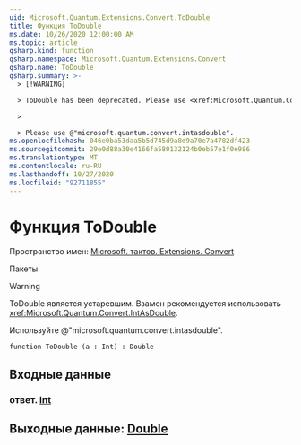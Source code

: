 ```yaml
---
uid: Microsoft.Quantum.Extensions.Convert.ToDouble
title: Функция ToDouble
ms.date: 10/26/2020 12:00:00 AM
ms.topic: article
qsharp.kind: function
qsharp.namespace: Microsoft.Quantum.Extensions.Convert
qsharp.name: ToDouble
qsharp.summary: >-
  > [!WARNING]

  > ToDouble has been deprecated. Please use <xref:Microsoft.Quantum.Convert.IntAsDouble> instead.

  >

  > Please use @"microsoft.quantum.convert.intasdouble".
ms.openlocfilehash: 046e0ba53daa5b5d745d9a8d9a70e7a4782df423
ms.sourcegitcommit: 29e0d88a30e4166fa580132124b0eb57e1f0e986
ms.translationtype: MT
ms.contentlocale: ru-RU
ms.lasthandoff: 10/27/2020
ms.locfileid: "92711855"
---
```

# <a name="todouble-function"></a>Функция ToDouble

Пространство имен: [Microsoft. тактов. Extensions. Convert](xref:Microsoft.Quantum.Extensions.Convert)

Пакеты [](https://nuget.org/packages/)


> [!WARNING]
> ToDouble является устаревшим. Взамен рекомендуется использовать <xref:Microsoft.Quantum.Convert.IntAsDouble>.
>
> Используйте @"microsoft.quantum.convert.intasdouble".



```qsharp
function ToDouble (a : Int) : Double
```


## <a name="input"></a>Входные данные

### <a name="a--int"></a>ответ. [int](xref:microsoft.quantum.lang-ref.int)





## <a name="output--double"></a>Выходные данные: [Double](xref:microsoft.quantum.lang-ref.double)

